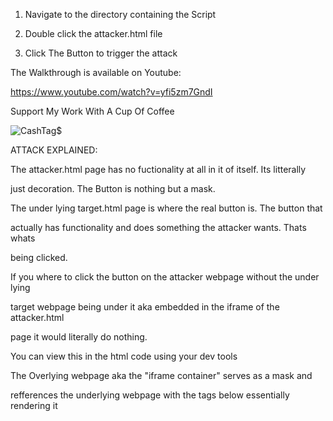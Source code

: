 1) Navigate to the directory containing the Script

2) Double click the attacker.html file 

3) Click The Button to trigger the attack

The Walkthrough is available on Youtube:

https://www.youtube.com/watch?v=yfi5zm7GndI

Support My Work With A Cup Of Coffee

![CashTag$](https://github.com/user-attachments/assets/9d25ed0d-aa28-4e09-915a-ebc102b31b7a)

ATTACK EXPLAINED:
	
The attacker.html page has no fuctionality at all in it of itself. Its litterally 

just decoration. The Button is nothing but a mask.  

The under lying target.html page is where the real button is. The button that 

actually has functionality and does something the attacker wants. Thats whats 

being clicked.

If you where to click the button on the attacker webpage without the under lying

 target webpage being under it aka embedded in the iframe of the attacker.html 
 
 page it would literally do nothing. 

You can view this in the html code using your dev tools

The Overlying webpage aka the "iframe container" serves as a mask  and 

refferences the underlying webpage with the tags below essentially rendering it

